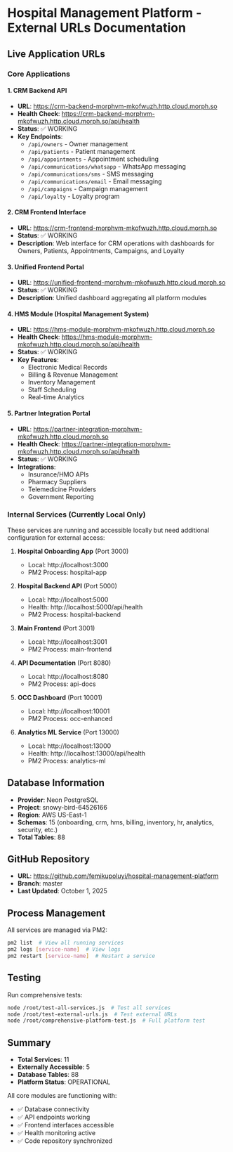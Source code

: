 # Hospital Management Platform - External URLs Documentation

## Live Application URLs

### Core Applications

#### 1. CRM Backend API
- **URL**: https://crm-backend-morphvm-mkofwuzh.http.cloud.morph.so
- **Health Check**: https://crm-backend-morphvm-mkofwuzh.http.cloud.morph.so/api/health
- **Status**: ✅ WORKING
- **Key Endpoints**:
  - `/api/owners` - Owner management
  - `/api/patients` - Patient management  
  - `/api/appointments` - Appointment scheduling
  - `/api/communications/whatsapp` - WhatsApp messaging
  - `/api/communications/sms` - SMS messaging
  - `/api/communications/email` - Email messaging
  - `/api/campaigns` - Campaign management
  - `/api/loyalty` - Loyalty program

#### 2. CRM Frontend Interface
- **URL**: https://crm-frontend-morphvm-mkofwuzh.http.cloud.morph.so
- **Status**: ✅ WORKING
- **Description**: Web interface for CRM operations with dashboards for Owners, Patients, Appointments, Campaigns, and Loyalty

#### 3. Unified Frontend Portal
- **URL**: https://unified-frontend-morphvm-mkofwuzh.http.cloud.morph.so
- **Status**: ✅ WORKING
- **Description**: Unified dashboard aggregating all platform modules

#### 4. HMS Module (Hospital Management System)
- **URL**: https://hms-module-morphvm-mkofwuzh.http.cloud.morph.so
- **Health Check**: https://hms-module-morphvm-mkofwuzh.http.cloud.morph.so/api/health
- **Status**: ✅ WORKING
- **Key Features**:
  - Electronic Medical Records
  - Billing & Revenue Management
  - Inventory Management
  - Staff Scheduling
  - Real-time Analytics

#### 5. Partner Integration Portal
- **URL**: https://partner-integration-morphvm-mkofwuzh.http.cloud.morph.so
- **Health Check**: https://partner-integration-morphvm-mkofwuzh.http.cloud.morph.so/api/health
- **Status**: ✅ WORKING
- **Integrations**:
  - Insurance/HMO APIs
  - Pharmacy Suppliers
  - Telemedicine Providers
  - Government Reporting

### Internal Services (Currently Local Only)

These services are running and accessible locally but need additional configuration for external access:

1. **Hospital Onboarding App** (Port 3000)
   - Local: http://localhost:3000
   - PM2 Process: hospital-app

2. **Hospital Backend API** (Port 5000)
   - Local: http://localhost:5000
   - Health: http://localhost:5000/api/health
   - PM2 Process: hospital-backend

3. **Main Frontend** (Port 3001)
   - Local: http://localhost:3001
   - PM2 Process: main-frontend

4. **API Documentation** (Port 8080)
   - Local: http://localhost:8080
   - PM2 Process: api-docs

5. **OCC Dashboard** (Port 10001)
   - Local: http://localhost:10001
   - PM2 Process: occ-enhanced

6. **Analytics ML Service** (Port 13000)
   - Local: http://localhost:13000
   - Health: http://localhost:13000/api/health
   - PM2 Process: analytics-ml

## Database Information

- **Provider**: Neon PostgreSQL
- **Project**: snowy-bird-64526166
- **Region**: AWS US-East-1
- **Schemas**: 15 (onboarding, crm, hms, billing, inventory, hr, analytics, security, etc.)
- **Total Tables**: 88

## GitHub Repository

- **URL**: https://github.com/femikupoluyi/hospital-management-platform
- **Branch**: master
- **Last Updated**: October 1, 2025

## Process Management

All services are managed via PM2:
```bash
pm2 list  # View all running services
pm2 logs [service-name]  # View logs
pm2 restart [service-name]  # Restart a service
```

## Testing

Run comprehensive tests:
```bash
node /root/test-all-services.js  # Test all services
node /root/test-external-urls.js  # Test external URLs
node /root/comprehensive-platform-test.js  # Full platform test
```

## Summary

- **Total Services**: 11
- **Externally Accessible**: 5
- **Database Tables**: 88
- **Platform Status**: OPERATIONAL

All core modules are functioning with:
- ✅ Database connectivity
- ✅ API endpoints working
- ✅ Frontend interfaces accessible
- ✅ Health monitoring active
- ✅ Code repository synchronized
